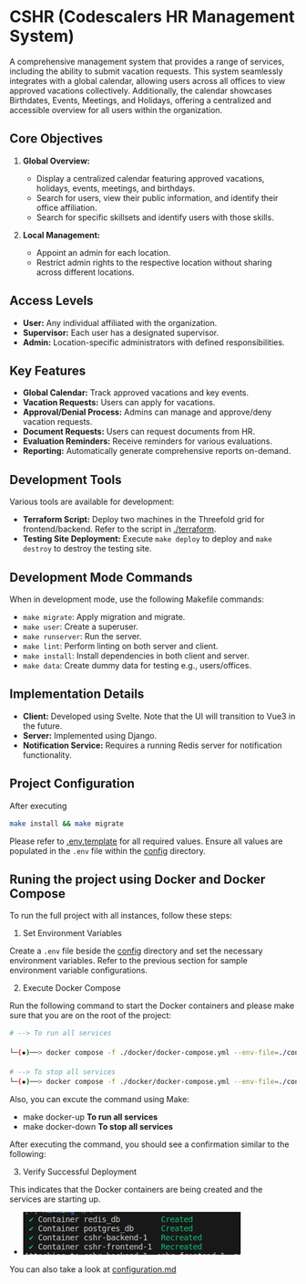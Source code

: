 # CSHR (Codescalers HR Management System)

A comprehensive management system that provides a range of services, including the ability to submit vacation requests. This system seamlessly integrates with a global calendar, allowing users across all offices to view approved vacations collectively. Additionally, the calendar showcases Birthdates, Events, Meetings, and Holidays, offering a centralized and accessible overview for all users within the organization.

## Core Objectives

1. **Global Overview:**
   - Display a centralized calendar featuring approved vacations, holidays, events, meetings, and birthdays.
   - Search for users, view their public information, and identify their office affiliation.
   - Search for specific skillsets and identify users with those skills.

2. **Local Management:**
   - Appoint an admin for each location.
   - Restrict admin rights to the respective location without sharing across different locations.

## Access Levels

- **User:** Any individual affiliated with the organization.
- **Supervisor:** Each user has a designated supervisor.
- **Admin:** Location-specific administrators with defined responsibilities.

## Key Features

- **Global Calendar:** Track approved vacations and key events.
- **Vacation Requests:** Users can apply for vacations.
- **Approval/Denial Process:** Admins can manage and approve/deny vacation requests.
- **Document Requests:** Users can request documents from HR.
- **Evaluation Reminders:** Receive reminders for various evaluations.
- **Reporting:** Automatically generate comprehensive reports on-demand.

## Development Tools

Various tools are available for development:

- **Terraform Script:** Deploy two machines in the Threefold grid for frontend/backend. Refer to the script in [./terraform](./terraform/main.tf).
- **Testing Site Deployment:** Execute `make deploy` to deploy and `make destroy` to destroy the testing site.

## Development Mode Commands

When in development mode, use the following Makefile commands:

- `make migrate`: Apply migration and migrate.
- `make user`: Create a superuser.
- `make runserver`: Run the server.
- `make lint`: Perform linting on both server and client.
- `make install`: Install dependencies in both client and server.
- `make data`: Create dummy data for testing e.g., users/offices.

## Implementation Details

- **Client:** Developed using Svelte. Note that the UI will transition to Vue3 in the future.
- **Server:** Implemented using Django.
- **Notification Service:** Requires a running Redis server for notification functionality.

## Project Configuration

After executing

```sh
make install && make migrate
```

Please refer to [.env.template](./config/.env.template) for all required values. Ensure all values are populated in the `.env` file within the [config](./config/) directory.

## Runing the project using Docker and Docker Compose

To run the full project with all instances, follow these steps:

1. Set Environment Variables

Create a `.env` file beside the [config](./config/) directory and set the necessary environment variables. Refer to the previous section for sample environment variable configurations.

2. Execute Docker Compose

Run the following command to start the Docker containers and please make sure that you are on the root of the project:

```sh
# --> To run all services

└─(✹)──> docker compose -f ./docker/docker-compose.yml --env-file=./config/.env up --build -d 

# --> To stop all services
└─(✹)──> docker compose -f ./docker/docker-compose.yml --env-file=./config/.env down 

```

Also, you can excute the command using Make:

- make docker-up **To run all services**
- make docker-down **To stop all services**

After executing the command, you should see a confirmation similar to the following:

3. Verify Successful Deployment

This indicates that the Docker containers are being created and the services are starting up.

- ![docker-compose-deployments](docs/docker-compose-deployments.png)

You can also take a look at [configuration.md](docs/configuration.md)
